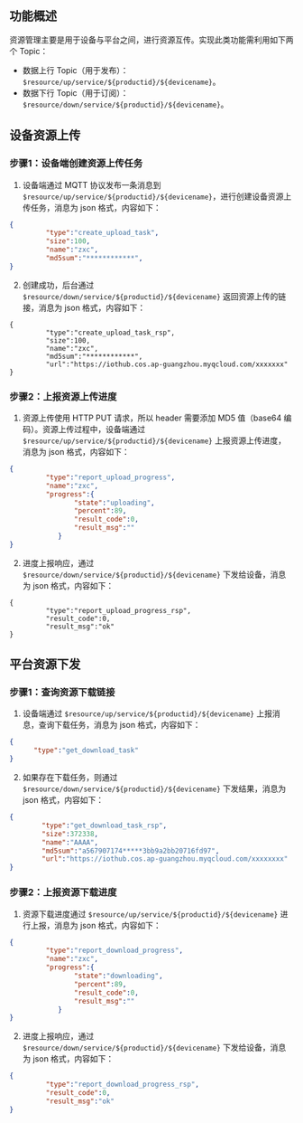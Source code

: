 ## 功能概述

资源管理主要是用于设备与平台之间，进行资源互传。实现此类功能需利用如下两个 Topic：

- 数据上行 Topic（用于发布）：`$resource/up/service/${productid}/${devicename}`。
- 数据下行 Topic（用于订阅）：`$resource/down/service/${productid}/${devicename}`。

## 设备资源上传

### 步骤1：设备端创建资源上传任务
   
1. 设备端通过 MQTT 协议发布一条消息到 `$resource/up/service/${productid}/${devicename}`，进行创建设备资源上传任务，消息为 json 格式，内容如下：
```json
{
		 "type":"create_upload_task",
		 "size":100,
		 "name":"zxc",
		 "md5sum":"************",
}
```
2. 创建成功，后台通过 `$resource/down/service/${productid}/${devicename}` 返回资源上传的链接，消息为 json 格式，内容如下：
```
{
		 "type":"create_upload_task_rsp",
		 "size":100,
		 "name":"zxc",
		 "md5sum":"************",
		 "url":"https://iothub.cos.ap-guangzhou.myqcloud.com/xxxxxxx"
}
```

### 步骤2：上报资源上传进度
  
1. 资源上传使用 HTTP PUT 请求，所以 header 需要添加 MD5 值（base64 编码）。资源上传过程中，设备端通过 `$resource/up/service/${productid}/${devicename}` 上报资源上传进度，消息为 json 格式，内容如下：
```json
{
		 "type":"report_upload_progress",
		 "name":"zxc",
		 "progress":{
				"state":"uploading",
				"percent":89,
				"result_code":0,
				"result_msg":""
			}
}
```
2. 进度上报响应，通过 `$resource/down/service/${productid}/${devicename}` 下发给设备，消息为 json 格式，内容如下：
```
{
		 "type":"report_upload_progress_rsp",
		 "result_code":0,
		 "result_msg":"ok"
}
```

## 平台资源下发

### 步骤1：查询资源下载链接
1. 设备端通过 `$resource/up/service/${productid}/${devicename}` 上报消息，查询下载任务，消息为 json 格式，内容如下：
```json
{
      "type":"get_download_task"
}
```
2. 如果存在下载任务，则通过 `$resource/down/service/${productid}/${devicename}` 下发结果，消息为 json 格式，内容如下：
```json
{
	 	"type":"get_download_task_rsp",
	 	"size":372338,
	 	"name":"AAAA",
	 	"md5sum":"a567907174*****3bb9a2bb20716fd97",
	 	"url":"https://iothub.cos.ap-guangzhou.myqcloud.com/xxxxxxxx"
}
```

### 步骤2：上报资源下载进度

1. 资源下载进度通过 `$resource/up/service/${productid}/${devicename}` 进行上报，消息为 json 格式，内容如下：
```json
{
		 "type":"report_download_progress",
		 "name":"zxc",
		 "progress":{
				"state":"downloading",
				"percent":89,
				"result_code":0,
				"result_msg":""
			}
}
```
2. 进度上报响应，通过 `$resource/down/service/${productid}/${devicename}` 下发给设备，消息为 json 格式，内容如下：
```json
{
		 "type":"report_download_progress_rsp",
		 "result_code":0,
		 "result_msg":"ok"
}
```
